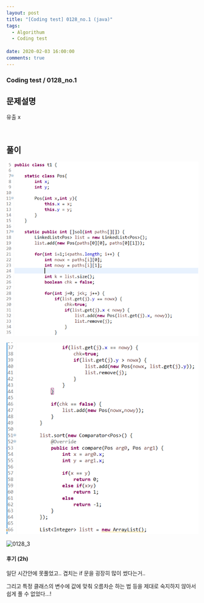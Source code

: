 ```yaml
---
layout: post
title: "[Coding test] 0128_no.1 (java)"
tags:
  - Algorithum
  - Coding test

date: 2020-02-03 16:00:00
comments: true
---
```




###   Coding test / 0128_no.1

## 문제설명

유출 x

<br>

## 풀이

![0128_1](./images/0128_1.png)

![0128_2](.\images\0128_2.PNG)

![0128_3](.\Parksuu.github.io\images\0128_3.PNG)

#### 후기 (2h)

일단 시간안에 못풀었고..  겹치는 if 문을 굉장히 많이 썼다는거..  <br>

그리고 특정 클래스의 변수에 값에 맞춰 오름차순 하는 법 등을 제대로 숙지하지 않아서 쉽게 풀 수 없었다...!


